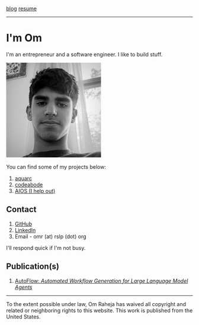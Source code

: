 [blog](blog/index.html) [resume](use/Om-Raheja-Resume.pdf)

---
# I'm Om

I'm an entrepreneur and a software engineer. I like to build stuff. 

[![omraheja](use/omraheja.jpg)](https://omraheja.me)

You can find some of my projects below:

1. [aquarc](https://aquarc.org)
2. [codeabode](https://codeabode.co)
3. [AIOS (I help out)](https://aios.foundation)

## Contact

1. [GitHub](https://github.com/om-raheja)
2. [LinkedIn](https://www.linkedin.com/in/om-raheja-91a26b314/)
3. Email - omr (at) rslp (dot) org

I'll respond quick if I'm not busy.

## Publication(s)

1. [AutoFlow: *Automated Workflow Generation for Large Language Model Agents*](https://arxiv.org/abs/2407.12821)

---
To the extent possible under law, Om Raheja has waived all copyright and related or neighboring rights to this website. This work is published from the United States.
